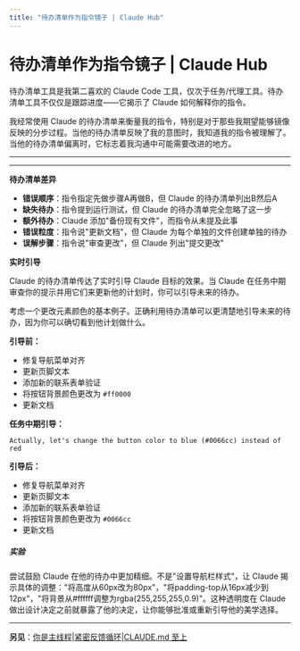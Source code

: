 ```yaml
---
title: "待办清单作为指令镜子 | Claude Hub"
---
```


# 待办清单作为指令镜子 | Claude Hub

待办清单工具是我第二喜欢的 Claude Code 工具，仅次于任务/代理工具。待办清单工具不仅仅是跟踪进度——它揭示了 Claude 如何解释你的指令。

我经常使用 Claude 的待办清单来衡量我的指令，特别是对于那些我期望能够镜像反映的分步过程。当他的待办清单反映了我的意图时，我知道我的指令被理解了。当他的待办清单偏离时，它标志着我沟通中可能需要改进的地方。

* * *

* * *

**待办清单差异**

-   **错误顺序**：指令指定先做步骤A再做B，但 Claude 的待办清单列出B然后A
-   **缺失待办**：指令提到运行测试，但 Claude 的待办清单完全忽略了这一步
-   **额外待办**：Claude 添加"备份现有文件"，而指令从未提及此事
-   **错误粒度**：指令说"更新文档"，但 Claude 为每个单独的文件创建单独的待办
-   **误解步骤**：指令说"审查更改"，但 Claude 列出"提交更改"

**实时引导**

Claude 的待办清单传达了实时引导 Claude 目标的效果。当 Claude 在任务中期审查你的提示并用它们来更新他的计划时，你可以引导未来的待办。

考虑一个更改元素颜色的基本例子。正确利用待办清单可以更清楚地引导未来的待办，因为你可以确切看到他计划做什么。

**引导前：**

-    修复导航菜单对齐
-    更新页脚文本
-    添加新的联系表单验证
-    将按钮背景颜色更改为 `#ff0000`
-    更新文档

**任务中期引导：**

```
Actually, let's change the button color to blue (#0066cc) instead of red
```

**引导后：**

-    修复导航菜单对齐
-    更新页脚文本
-    添加新的联系表单验证
-    将按钮背景颜色更改为 `#0066cc`
-    更新文档

##### 实验

尝试鼓励 Claude 在他的待办中更加精细。不是"设置导航栏样式"，让 Claude 揭示具体的调整："将高度从60px改为80px"，"将padding-top从16px减少到12px"，"将背景从#ffffff调整为rgba(255,255,255,0.9)"。这种透明度在 Claude 做出设计决定之前就暴露了他的决定，让你能够批准或重新引导他的美学选择。

* * *

**另见**：[你是主线程](/mechanics-you-are-the-main-thread.html)|[紧密反馈循环](/mechanics-context-window-depletion.html)|[CLAUDE.md 至上](/mechanics-claude-md-supremacy.html)
